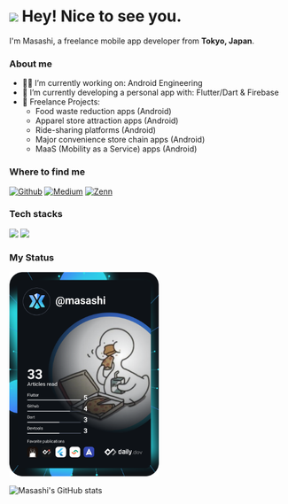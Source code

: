 # <img src="https://emojis.slackmojis.com/emojis/images/1531849430/4246/blob-sunglasses.gif?1531849430" width="30"/> Hey! Nice to see you.

I'm Masashi, a freelance mobile app developer from <b>Tokyo, Japan</b>.

### About me
- 🧑‍💻 I’m currently working on: Android Engineering
- 🔭 I’m currently developing a personal app with: Flutter/Dart & Firebase
- 📱 Freelance Projects:
  - Food waste reduction apps (Android)
  - Apparel store attraction apps (Android)
  - Ride-sharing platforms (Android)
  - Major convenience store chain apps (Android)
  - MaaS (Mobility as a Service) apps (Android)
 
### Where to find me
<a href="https://github.com/mnengineer" target="_blank"><img alt="Github" src="https://img.shields.io/badge/GitHub-%2312100E.svg?&style=for-the-badge&logo=Github&logoColor=white" /></a>
<a href="https://medium.com/@masashiii" target="_blank"><img alt="Medium" src="https://img.shields.io/badge/medium-%2312100E.svg?&style=for-the-badge&logo=medium&logoColor=white" /></a>
<a href="https://zenn.dev/masashiii" target="_blank"><img alt="Zenn" src="https://img.shields.io/badge/Zenn-3EA8FF.svg?&style=for-the-badge&logo=Zenn&logoColor=white" /></a>

### Tech stacks

<img src="https://skillicons.dev/icons?i=kotlin,dart,flutter,firebase,androidstudio,vscode,github" />
<img src="https://skillicons.dev/icons?i=html,css,php,js,angular,vue,nodejs,express,java,spring,postgresql,sqlite,mysql,figma,docker" />

### My Status 
<a href="https://app.daily.dev/masashi"><img src="https://github.com/mnengineer/mnengineer/blob/main/devcard.svg" width="270" alt="masashi's Dev Card"/></a>

![Masashi's GitHub stats](https://github-readme-stats-mnengineer.vercel.app/api?username=mnengineer&show_icons=true&theme=tokyonight)
